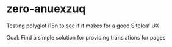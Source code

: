 # zero-anuexzuq
Testing polyglot i18n to see if it makes for a good Siteleaf UX

Goal: Find a simple solution for providing translations for pages
